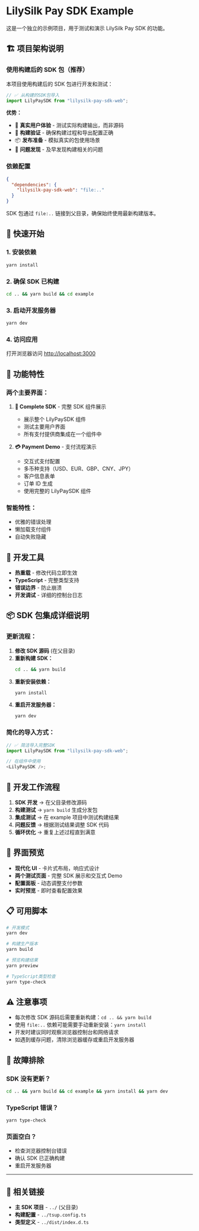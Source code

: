 # LilySilk Pay SDK Example

这是一个独立的示例项目，用于测试和演示 LilySilk Pay SDK 的功能。

## 🏗️ **项目架构说明**

### **使用构建后的 SDK 包（推荐）**

本项目使用构建后的 SDK 包进行开发和测试：

```typescript
// ✅ 从构建的SDK包导入
import LilyPaySDK from "lilysilk-pay-sdk-web";
```

**优势：**

- 🎯 **真实用户体验** - 测试实际构建输出，而非源码
- 🔧 **构建验证** - 确保构建过程和导出配置正确
- 📦 **发布准备** - 模拟真实的包使用场景
- 🐛 **问题发现** - 及早发现构建相关的问题

### **依赖配置**

```json
{
  "dependencies": {
    "lilysilk-pay-sdk-web": "file:.."
  }
}
```

SDK 包通过 `file:..` 链接到父目录，确保始终使用最新构建版本。

## 🚀 **快速开始**

### 1. 安装依赖

```bash
yarn install
```

### 2. 确保 SDK 已构建

```bash
cd .. && yarn build && cd example
```

### 3. 启动开发服务器

```bash
yarn dev
```

### 4. 访问应用

打开浏览器访问 [http://localhost:3000](http://localhost:3000)

## 📱 **功能特性**

### **两个主要界面：**

1. **🏪 Complete SDK** - 完整 SDK 组件展示

   - 展示整个 LilyPaySDK 组件
   - 测试主要用户界面
   - 所有支付提供商集成在一个组件中

2. **💳 Payment Demo** - 支付流程演示
   - 交互式支付配置
   - 多币种支持（USD、EUR、GBP、CNY、JPY）
   - 客户信息表单
   - 订单 ID 生成
   - 使用完整的 LilyPaySDK 组件

### **智能特性：**

- 优雅的错误处理
- 懒加载支付组件
- 自动失败隐藏

## 🔧 **开发工具**

- **热重载** - 修改代码立即生效
- **TypeScript** - 完整类型支持
- **错误边界** - 防止崩溃
- **开发调试** - 详细的控制台日志

## 📦 **SDK 包集成详细说明**

### **更新流程：**

1. **修改 SDK 源码** (在父目录)
2. **重新构建 SDK：**
   ```bash
   cd .. && yarn build
   ```
3. **重新安装依赖：**
   ```bash
   yarn install
   ```
4. **重启开发服务器：**
   ```bash
   yarn dev
   ```

### **简化的导入方式：**

```typescript
// ✅ 简洁导入完整SDK
import LilyPaySDK from "lilysilk-pay-sdk-web";

// 在组件中使用
<LilyPaySDK />;
```

## 🔄 **开发工作流程**

1. **SDK 开发** → 在父目录修改源码
2. **构建测试** → `yarn build` 生成分发包
3. **集成测试** → 在 example 项目中测试构建结果
4. **问题反馈** → 根据测试结果调整 SDK 代码
5. **循环优化** → 重复上述过程直到满意

## 🎨 **界面预览**

- **现代化 UI** - 卡片式布局，响应式设计
- **两个测试页面** - 完整 SDK 展示和交互式 Demo
- **配置面板** - 动态调整支付参数
- **实时预览** - 即时查看配置效果

## 📋 **可用脚本**

```bash
# 开发模式
yarn dev

# 构建生产版本
yarn build

# 预览构建结果
yarn preview

# TypeScript类型检查
yarn type-check
```

## ⚠️ **注意事项**

- 每次修改 SDK 源码后需要重新构建：`cd .. && yarn build`
- 使用 `file:..` 依赖可能需要手动重新安装：`yarn install`
- 开发时建议同时观察浏览器控制台和网络请求
- 如遇到缓存问题，清除浏览器缓存或重启开发服务器

## 🔧 **故障排除**

### **SDK 没有更新？**

```bash
cd .. && yarn build && cd example && yarn install && yarn dev
```

### **TypeScript 错误？**

```bash
yarn type-check
```

### **页面空白？**

- 检查浏览器控制台错误
- 确认 SDK 已正确构建
- 重启开发服务器

---

## 🔗 **相关链接**

- **主 SDK 项目** - `../` (父目录)
- **构建配置** - `../tsup.config.ts`
- **类型定义** - `../dist/index.d.ts`
